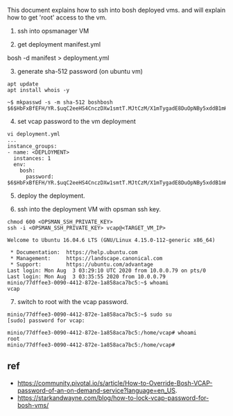 This document explains how to ssh into bosh deployed vms. and will explain how to get 'root' access to the vm.

1) ssh into opsmanager VM

2) get deployment manifest.yml

bosh -d <DEPLOYMENT> manifest > deployment.yml

3) generate sha-512 password (on ubuntu vm)

```
apt update
apt install whois -y

~$ mkpasswd -s -m sha-512 boshbosh
$6$HbFxBfEFH/YR.$uqC2eeHS4CnczDXw1smtT.MJtCzM/X1mTygadE8DuOpNBy5xddB1mHxFytnSrp1v.LAs2DltRkyYzos8kkjf50
```

4) set vcap password to the vm deployment

```
vi deployment.yml
...
instance_groups:
- name: <DEPLOYMENT>
  instances: 1
  env:
    bosh:
      password: $6$HbFxBfEFH/YR.$uqC2eeHS4CnczDXw1smtT.MJtCzM/X1mTygadE8DuOpNBy5xddB1mHxFytnSrp1v.LAs2DltRkyYzos8kkjf50

```

5) deploy the deployment.

6) ssh into the deployment VM with opsman ssh key.
```
chmod 600 <OPSMAN_SSH_PRIVATE_KEY>
ssh -i <OPSMAN_SSH_PRIVATE_KEY> vcap@<TARGET_VM_IP>

Welcome to Ubuntu 16.04.6 LTS (GNU/Linux 4.15.0-112-generic x86_64)

 * Documentation:  https://help.ubuntu.com
 * Management:     https://landscape.canonical.com
 * Support:        https://ubuntu.com/advantage
Last login: Mon Aug  3 03:29:10 UTC 2020 from 10.0.0.79 on pts/0
Last login: Mon Aug  3 03:35:55 2020 from 10.0.0.79
minio/77dffee3-0090-4412-872e-1a858aca7bc5:~$ whoami
vcap

```

7) switch to root with the vcap password.

```
minio/77dffee3-0090-4412-872e-1a858aca7bc5:~$ sudo su
[sudo] password for vcap:

minio/77dffee3-0090-4412-872e-1a858aca7bc5:/home/vcap# whoami
root
minio/77dffee3-0090-4412-872e-1a858aca7bc5:/home/vcap#

```


## ref
- https://community.pivotal.io/s/article/How-to-Override-Bosh-VCAP-password-of-an-on-demand-service?language=en_US.
- https://starkandwayne.com/blog/how-to-lock-vcap-password-for-bosh-vms/

